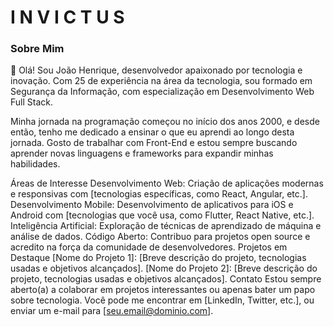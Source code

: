 <h1>I N V I C T U S</h1>

<!--
**joaohenrique35/joaohenrique35** is a ✨ _special_ ✨ repository because its `README.md` (this file) appears on your GitHub profile.-->

<h3>Sobre Mim</h3>
👋 Olá! Sou João Henrique, desenvolvedor apaixonado por tecnologia e inovação. Com 25 de experiência na área da tecnologia, sou formado em Segurança da Informação, com especialização em Desenvolvimento Web Full Stack.

Minha jornada na programação começou no início dos anos 2000, e desde então, tenho me dedicado a ensinar o que eu aprendi ao longo desta jornada. Gosto de trabalhar com Front-End e estou sempre buscando aprender novas linguagens e frameworks para expandir minhas habilidades.

Áreas de Interesse
Desenvolvimento Web: Criação de aplicações modernas e responsivas com [tecnologias específicas, como React, Angular, etc.].
Desenvolvimento Mobile: Desenvolvimento de aplicativos para iOS e Android com [tecnologias que você usa, como Flutter, React Native, etc.].
Inteligência Artificial: Exploração de técnicas de aprendizado de máquina e análise de dados.
Código Aberto: Contribuo para projetos open source e acredito na força da comunidade de desenvolvedores.
Projetos em Destaque
[Nome do Projeto 1]: [Breve descrição do projeto, tecnologias usadas e objetivos alcançados].
[Nome do Projeto 2]: [Breve descrição do projeto, tecnologias usadas e objetivos alcançados].
Contato
Estou sempre aberto(a) a colaborar em projetos interessantes ou apenas bater um papo sobre tecnologia. Você pode me encontrar em [LinkedIn, Twitter, etc.], ou enviar um e-mail para [seu.email@dominio.com].
